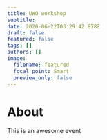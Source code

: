 ```yaml
---
title: UWO workshop
subtitle:
date: 2020-06-22T03:29:42.878Z
draft: false
featured: false
tags: []
authors: []
image:
  filename: featured
  focal_point: Smart
  preview_only: false
---
```


# About
This is an awesome event
    